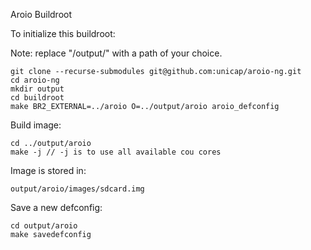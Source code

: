 Aroio Buildroot


To initialize this buildroot:

Note: replace "/output/" with a path of your choice.

```
git clone --recurse-submodules git@github.com:unicap/aroio-ng.git
cd aroio-ng
mkdir output
cd buildroot
make BR2_EXTERNAL=../aroio O=../output/aroio aroio_defconfig
```

Build image:

```
cd ../output/aroio
make -j // -j is to use all available cou cores
```

Image is stored in:
```
output/aroio/images/sdcard.img
```


Save a new defconfig:

```
cd output/aroio
make savedefconfig
```
